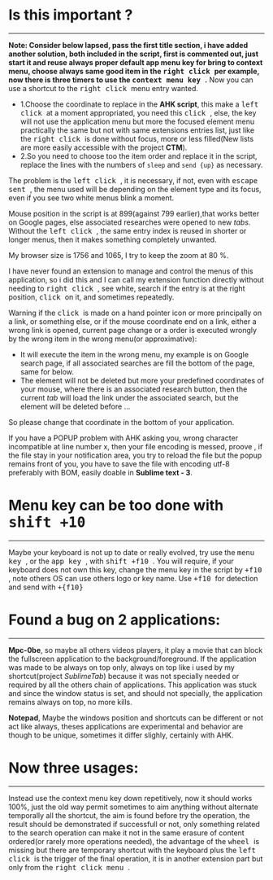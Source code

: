  # Is this important ?
___

**Note: Consider below lapsed, pass the first title section, i have added another solution, both included in the script, first is commented out, just start it and reuse always proper default app menu key for bring to context menu, choose always same good item in the <kbd> right click </kbd> per example, now there is three timers to use the <kbd> context menu key </kbd>.**
Now you can use a shortcut to the <kbd> right click </kbd> menu entry wanted.
 - 1.Choose the coordinate to replace in the **AHK script**, this make a <kbd> left click </kbd> at a moment appropriated, you need this <kbd> click </kbd>, else, the key will not use the application menu but more the focused element menu practically the same but not with same extensions entries list, just like the <kbd> right click </kbd> is done without focus, more or less filled(New lists are more easily accessible with the project **CTM**).
 - 2.So you need to choose too the item order and replace it in the script, replace the lines with the numbers of ```sleep``` and ```send {up}``` as necessary.

The problem is the <kbd> left click </kbd>, it is necessary, if not, even with <kbd> escape sent </kbd>, the menu used will be depending on the element type and its focus, even if you see two white menus blink a moment.

Mouse position in the script is at 899(against 799 earlier),that works better on Google pages, else associated researches were opened to new *tabs*.
Without the <kbd> left click </kbd>, the same entry index is reused in shorter or longer menus, then it makes something completely unwanted.

My browser size is 1756 and 1065, I try to keep the zoom at 80 %.

I have never found an extension to manage and control the menus of this application, so i did this and I can call my extension function directly without needing to <kbd> right click </kbd>, see white, search if the entry is at the right position, <kbd> click </kbd> on it, and sometimes repeatedly.

Warning if the <kbd> click </kbd> is made on a hand pointer icon or more principally on a link, or something else, or if the mouse coordinate end on a link, either a wrong link is opened, current page change or a order is executed wrongly by the wrong item in the wrong menu(or approximative):
 - It will execute the item in the wrong menu, my example is on Google search page, if all associated searches are fill the bottom of the page, same for below.
 - The element will not be deleted but more your predefined coordinates of your mouse, where there is an associated research button, then the current *tab* will load the link under the associated search, but the element will be deleted before ...

So please change that coordinate in the bottom of your application.


If you have a POPUP problem with AHK asking you, wrong character incompatible at line number x, then your file encoding is messed, proove , if the file stay in your notification area, you try to reload the file but the popup remains front of you, you have to save the file with encoding utf-8 preferably with BOM, easily doable in **Sublime text - 3**.


 # Menu key can be too done with <kbd> shift +10 </kbd>
___

Maybe your keyboard is not up to date or really evolved, try use the <kbd> menu key </kbd>, or the <kbd> app key </kbd>, with <kbd> shift +f10 </kbd>.
You will require, if your keyboard does not own this key, change the menu key in the script by <kbd> +f10 </kbd>, note others OS can use others logo or key name.
Use <kbd> +f10 </kbd> for detection and send with <kbd> +{f10} </kbd>

 # Found a bug on 2 applications:
___

**Mpc-0be**, so maybe all others videos players, it play a movie that can block the fullscreen application to the background/foreground.
If the application was made to be always on top only, always on top like i used by my shortcut(project *SublimeTab*) because it was not specially needed or required by all the others chain of applications.
This application was stuck and since the window status is set, and should not specially, the application remains always on top, no more kills.

**Notepad**, Maybe the windows position and shortcuts can be different or not act like always, theses applications are experimental and behavior are though to be unique, sometimes it differ slighly, certainly with AHK.

 # Now three usages:
___

Instead use the context menu key down repetitively, now it should works 100%, just the old way permit sometimes to aim anything without alternate temporally all the shortcut, the aim is found before try the operation, the result should be demonstrated if successfull or not, only something related to the search operation can make it not in the same erasure of content ordered(or rarely more operations needed), the advantage of the <kbd> wheel </kbd> is missing but there are temporary shortcut with the keyboard plus the <kbd> left click </kbd> is the trigger of the final operation, it is in another extension part but only from the <kbd> right click menu </kbd>.
